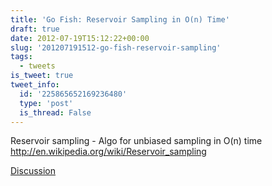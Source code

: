 ```yaml
---
title: 'Go Fish: Reservoir Sampling in O(n) Time'
draft: true
date: 2012-07-19T15:12:22+00:00
slug: '201207191512-go-fish-reservoir-sampling'
tags:
  - tweets
is_tweet: true
tweet_info:
  id: '225865652169236480'
  type: 'post'
  is_thread: False
---
```




Reservoir sampling - Algo for unbiased sampling in O(n) time <http://en.wikipedia.org/wiki/Reservoir_sampling>

[Discussion](https://x.com/sytelus/status/225865652169236480)
